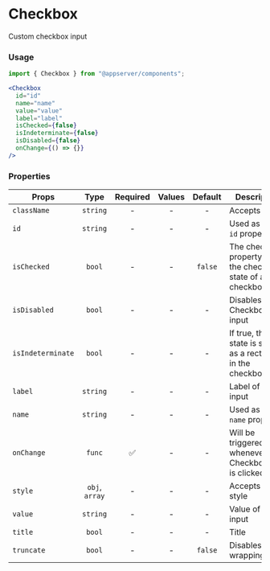 # Checkbox

Custom checkbox input

### Usage

```js
import { Checkbox } from "@appserver/components";
```

```jsx
<Checkbox
  id="id"
  name="name"
  value="value"
  label="label"
  isChecked={false}
  isIndeterminate={false}
  isDisabled={false}
  onChange={() => {}}
/>
```

### Properties

| Props             |      Type      | Required | Values | Default | Description                                                 |
| ----------------- | :------------: | :------: | :----: | :-----: | ----------------------------------------------------------- |
| `className`       |    `string`    |    -     |   -    |    -    | Accepts class                                               |
| `id`              |    `string`    |    -     |   -    |    -    | Used as HTML `id` property                                  |
| `isChecked`       |     `bool`     |    -     |   -    | `false` | The checked property sets the checked state of a checkbox   |
| `isDisabled`      |     `bool`     |    -     |   -    |    -    | Disables the Checkbox input                                 |
| `isIndeterminate` |     `bool`     |    -     |   -    |    -    | If true, this state is shown as a rectangle in the checkbox |
| `label`           |    `string`    |    -     |   -    |    -    | Label of the input                                          |
| `name`            |    `string`    |    -     |   -    |    -    | Used as HTML `name` property                                |
| `onChange`        |     `func`     |    ✅    |   -    |    -    | Will be triggered whenever an CheckboxInput is clicked      |
| `style`           | `obj`, `array` |    -     |   -    |    -    | Accepts css style                                           |
| `value`           |    `string`    |    -     |   -    |    -    | Value of the input                                          |
| `title`           |     `bool`     |    -     |   -    |    -    | Title                                                       |
| `truncate`        |     `bool`     |    -     |   -    | `false` | Disables word wrapping                                      |
